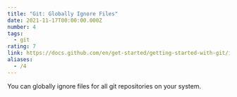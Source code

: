 ```yaml
---
title: "Git: Globally Ignore Files"
date: 2021-11-17T00:00:00.000Z
number: 4
tags:
  - git
rating: 7
link: https://docs.github.com/en/get-started/getting-started-with-git/ignoring-files#configuring-ignored-files-for-all-repositories-on-your-computer
aliases:
  - /4
---
```


You can globally ignore files for all git repositories on your system.
